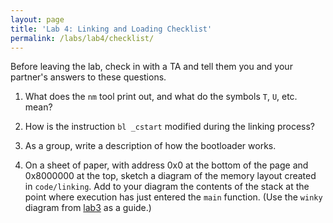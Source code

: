 ```yaml
---
layout: page
title: 'Lab 4: Linking and Loading Checklist'
permalink: /labs/lab4/checklist/
---
```


Before leaving the lab, check in with a TA and tell them you and your
partner's answers to these questions.

1. What does the `nm` tool print out, and what do the symbols `T`, `U`, etc. mean?

2. How is the instruction `bl _cstart` modified during the linking process?

3. As a group, write a description of how the bootloader works.

4. On a sheet of paper, with address 0x0 at the bottom of the page and 0x8000000 at the top,
   sketch a diagram of the memory layout created in `code/linking`. Add to your diagram
   the contents of the stack at the point where execution has just entered the 
   `main` function. (Use the `winky` diagram from [lab3](https://cs107e.github.io/labs/lab3)
   as a guide.)